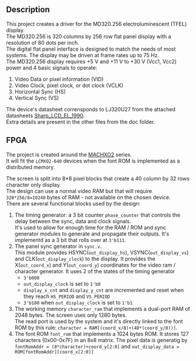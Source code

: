 ## Description

This project creates a driver for the MD320.256 electroluminescent (TFEL) display.  
The MD320.256 is 320 columns by 256 row flat panel display with a resolution of 80 dots
per inch.  
The digital flat panel interface is designed to match the needs of most systems. The display may be driven at frame rates up to 75 Hz.  
The MD320.256 display requires +5 V and +11 V to +30 V (Vcc1, Vcc2) power and 4 basic signals to operate:
1. Video Data or pixel information (VID)
2. Video Clock, pixel clock, or dot clock (VCLK)
3. Horizontal Sync (HS)
4. Vertical Sync (VS)

The device's datasheet corrensponds to LJ320U27 from the attached datasheets [Sharp_LCD_EL_1990](docs/Sharp_LCD_EL_1990.pdf).  
Extra details are present in the other files from the doc folder.  

## FPGA

The project is created around the [MACHXO2](https://www.latticesemi.com/en/Products/FPGAandCPLD/MachXO2) series.  
It will fit the `LCMXO2-640` devices when the font ROM is implemented as a distributed memory.   

The screen is split into 8*8 pixel blocks that create a 40 column by 32 rows character only display.  
The design can use a normal video RAM but that will require `320*256/8=10240` bytes of RAM - not available on the chosen device.  
There are several functional blocks used by the design:
1. The timing generator: a 3 bit counter `phase_counter` that controls the delay between the sync, data and clock signals.  
   It's used to allow for enough time for the RAM / ROM and sync generator modules to generate and propagate their outputs.
   It's implementd as a 3 bit that rolls over at `3'b111`.
2. The panel sync generator in `sync.v`.  
   This module provides HSYNC(`out_display_hs`), VSYNC(`out_display_vs`) and CLK(`out_display_clock`) to the display.
   It provides the X(`out_coord_x`) and Y(`out_coord_y`) coordinates for the video ram / character generator.
   It uses 2 of the states of the timing generator
   - `3'b000`
    - `out_display_clock` is set to `1'b0`
    - `display_x_cnt` and `display_y_cnt` are incremented and reset when they reach `HS_PERIOD` and `VS_PERIOD`
   - `3'b100` when `out_display_clock` is set to `1'b1`
3. The working memory `character_ram` that implements a dual-port RAM of 2048 bytes. The screen uses only 1280 bytes.  
   The read port is used by the system and it's directly linked to the font ROM by this rule: `character = RAM[(coord_x/8)+(40*(coord_y/8))]`.
4. The font ROM `font_rom` that implements a 1024 bytes ROM. It stores 127 characters (0x00-0x7F) in an 8x8 matrix.
   The pixel data is generatig by `fontRomAddr = (8*character)+coord_y[2:0]` and `out_display_data = ROM[fontRomAddr][coord_x[2:0]]`


